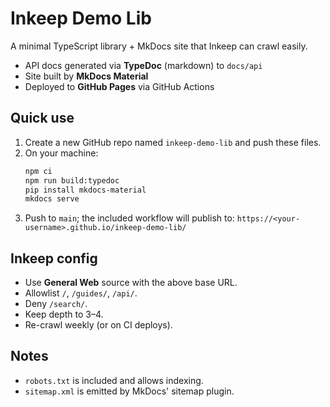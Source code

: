 # Inkeep Demo Lib

A minimal TypeScript library + MkDocs site that Inkeep can crawl easily.
- API docs generated via **TypeDoc** (markdown) to `docs/api`
- Site built by **MkDocs Material**
- Deployed to **GitHub Pages** via GitHub Actions

## Quick use

1) Create a new GitHub repo named `inkeep-demo-lib` and push these files.
2) On your machine:
   ```bash
   npm ci
   npm run build:typedoc
   pip install mkdocs-material
   mkdocs serve
   ```
3) Push to `main`; the included workflow will publish to:
   `https://<your-username>.github.io/inkeep-demo-lib/`

## Inkeep config

- Use **General Web** source with the above base URL.
- Allowlist `/`, `/guides/`, `/api/`.
- Deny `/search/`.
- Keep depth to 3–4.
- Re-crawl weekly (or on CI deploys).

## Notes
- `robots.txt` is included and allows indexing.
- `sitemap.xml` is emitted by MkDocs' sitemap plugin.
